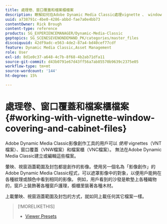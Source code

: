 ```yaml
---
title: 處理卷、窗口覆蓋和檔案櫃檔案
description: 瞭解如何在Adobe Dynamic Media Classic處理vignette 、 window covering和cabinet檔案。
uuid: a738791c-4be0-4286-abbd-fae7a0e4bb73
contentOwner: Rick Brough
content-type: reference
products: SG_EXPERIENCEMANAGER/Dynamic-Media-Classic
geptopics: SG_SCENESEVENONDEMAND_PK/categories/master_files
discoiquuid: 42df9adc-e563-4de2-87a4-bd40cef77cdf
feature: Dynamic Media Classic,Asset Management
role: User
exl-id: 8d1e0c37-a648-4c7b-8f68-4b2ab71dfa11
source-git-commit: d43b0791e67d43ff56a7ab85570b9639c2375e05
workflow-type: tm+mt
source-wordcount: '144'
ht-degree: 15%

---
```


# 處理卷、窗口覆蓋和檔案櫃檔案{#working-with-vignette-window-covering-and-cabinet-files}

Adobe Dynamic Media Classic影像創作工具的用戶可以 *使用* vignettes（VNT檔案）、窗口覆蓋（VNW檔案）和檔案櫃（VNC檔案）。 無法在Adobe Dynamic Media Classic建立或編輯這些檔案。

暈映、視窗涵蓋範圍及封包都是創作的影像。使用另一個名為「影像創作」的Adobe Dynamic Media Classic程式，可以遮罩影像中的對象，以便用戶能夠在各種紋理或顏色中看到相同的影像。 例如，用戶看到的沙發是軟墊上各種織物的，窗戶上裝飾著各種窗戶護理，櫥櫃里裝著各種木材。

上載暈映、視窗涵蓋範圍及封包的方式，就如同上載任何其它檔案一樣。

>[!MORELIKETHIS]
>
>* [Viewer Presets](application-setup.md#viewer_presets)

